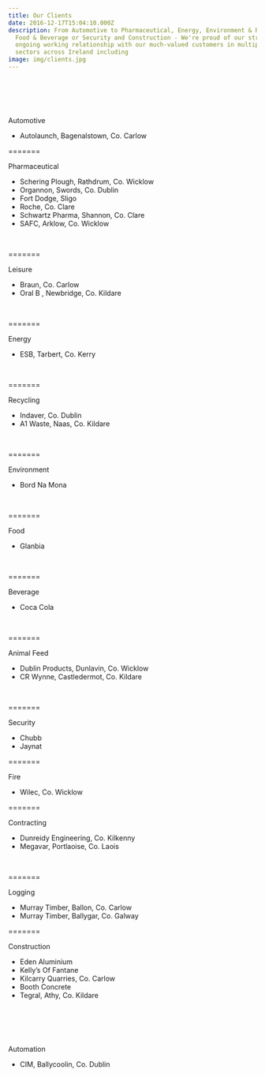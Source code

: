 ```yaml
---
title: Our Clients
date: 2016-12-17T15:04:10.000Z
description: From Automotive to Pharmaceutical, Energy, Environment & Recycling,
  Food & Beverage or Security and Construction - We're proud of our strong
  ongoing working relationship with our much-valued customers in multiple
  sectors across Ireland including
image: img/clients.jpg
---
```


 
=======


Automotive

* Autolaunch, Bagenalstown, Co. Carlow




=======

Pharmaceutical

* Schering Plough, Rathdrum, Co. Wicklow
* Organnon, Swords, Co. Dublin
* Fort Dodge, Sligo
* Roche, Co. Clare
* Schwartz Pharma, Shannon, Co. Clare
* SAFC, Arklow, Co. Wicklow

 

=======

Leisure

* Braun, Co. Carlow
* Oral B , Newbridge, Co. Kildare


 

=======

Energy

* ESB, Tarbert, Co. Kerry


 

=======

Recycling

* Indaver, Co. Dublin
* A1 Waste, Naas, Co. Kildare


 

=======

Environment

* Bord Na Mona


 

=======

Food

* Glanbia


 

=======

Beverage

* Coca Cola

 

=======

Animal Feed

* Dublin Products, Dunlavin, Co. Wicklow
* CR Wynne, Castledermot, Co. Kildare

 

=======

Security

* Chubb
* Jaynat



=======

Fire

* Wilec, Co. Wicklow

 

=======

Contracting

* Dunreidy Engineering, Co. Kilkenny
* Megavar, Portlaoise, Co. Laois

 

=======

Logging

* Murray Timber, Ballon, Co. Carlow
* Murray Timber, Ballygar, Co. Galway



=======

Construction

* Eden Aluminium
* Kelly’s Of Fantane
* Kilcarry Quarries, Co. Carlow
* Booth Concrete
* Tegral, Athy, Co. Kildare


 
=======
Automation

* CIM, Ballycoolin, Co. Dublin

